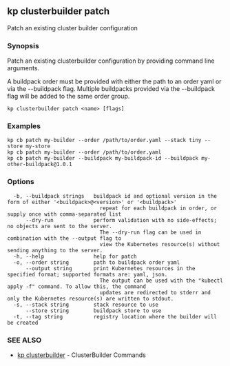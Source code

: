 ## kp clusterbuilder patch

Patch an existing cluster builder configuration

### Synopsis

Patch an existing clusterbuilder configuration by providing command line arguments.

A buildpack order must be provided with either the path to an order yaml or via the --buildpack flag.
Multiple buildpacks provided via the --buildpack flag will be added to the same order group.

```
kp clusterbuilder patch <name> [flags]
```

### Examples

```
kp cb patch my-builder --order /path/to/order.yaml --stack tiny --store my-store
kp cb patch my-builder --order /path/to/order.yaml
kp cb patch my-builder --buildpack my-buildpack-id --buildpack my-other-buildpack@1.0.1
```

### Options

```
  -b, --buildpack strings   buildpack id and optional version in the form of either '<buildpack>@<version>' or '<buildpack>'
                              repeat for each buildpack in order, or supply once with comma-separated list
      --dry-run             perform validation with no side-effects; no objects are sent to the server.
                              The --dry-run flag can be used in combination with the --output flag to
                              view the Kubernetes resource(s) without sending anything to the server.
  -h, --help                help for patch
  -o, --order string        path to buildpack order yaml
      --output string       print Kubernetes resources in the specified format; supported formats are: yaml, json.
                              The output can be used with the "kubectl apply -f" command. To allow this, the command 
                              updates are redirected to stderr and only the Kubernetes resource(s) are written to stdout.
  -s, --stack string        stack resource to use
      --store string        buildpack store to use
  -t, --tag string          registry location where the builder will be created
```

### SEE ALSO

* [kp clusterbuilder](kp_clusterbuilder.md)	 - ClusterBuilder Commands

